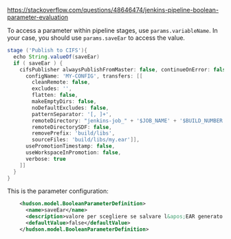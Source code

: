 https://stackoverflow.com/questions/48646474/jenkins-pipeline-boolean-parameter-evaluation

To access a parameter within pipeline stages, use `params.variableName`. In your case, you should use `params.saveEar` to access the value.

```groovy
stage ('Publish to CIFS'){
  echo String.valueOf(saveEar)
  if ( saveEar ) {
    cifsPublisher alwaysPublishFromMaster: false, continueOnError: false, failOnError: false, publishers: [[
      configName: 'MY-CONFIG', transfers: [[
        cleanRemote: false, 
        excludes: '', 
        flatten: false, 
        makeEmptyDirs: false, 
        noDefaultExcludes: false, 
        patternSeparator: '[, ]+', 
        remoteDirectory: "jenkins-job_" + '$JOB_NAME' + '$BUILD_NUMBER', 
        remoteDirectorySDF: false, 
        removePrefix: 'build/libs', 
        sourceFiles: 'build/libs/my.ear']], 
      usePromotionTimestamp: false, 
      useWorkspaceInPromotion: false, 
      verbose: true
    ]]
  }
}
```

This is the parameter configuration:
```xml
    <hudson.model.BooleanParameterDefinition>
      <name>saveEar</name>
      <description>valore per scegliere se salvare l&apos;EAR generato su XXXX (true =&gt; salva, default false)</description>
      <defaultValue>false</defaultValue>
    </hudson.model.BooleanParameterDefinition>
```